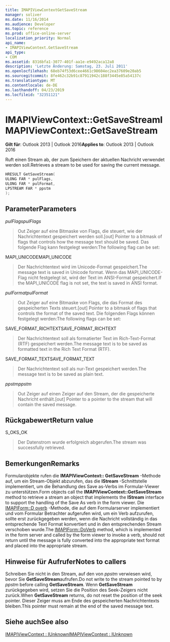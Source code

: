 ```yaml
---
title: IMAPIViewContextGetSaveStream
manager: soliver
ms.date: 11/16/2014
ms.audience: Developer
ms.topic: reference
ms.prod: office-online-server
localization_priority: Normal
api_name:
- IMAPIViewContext.GetSaveStream
api_type:
- COM
ms.assetid: 8316bfa1-3077-401f-aa1e-e9492aca12a8
description: 'Letzte Änderung: Samstag, 23. Juli 2011'
ms.openlocfilehash: 68eb74f53d6cee4661c98604ec2ea37609e20ab5
ms.sourcegitcommit: 8fe462c32b91c87911942c188f3445e85a54137c
ms.translationtype: MT
ms.contentlocale: de-DE
ms.lasthandoff: 04/23/2019
ms.locfileid: "32351121"
---
```

# <a name="imapiviewcontextgetsavestream"></a><span data-ttu-id="9f9e6-103">IMAPIViewContext::GetSaveStream</span><span class="sxs-lookup"><span data-stu-id="9f9e6-103">IMAPIViewContext::GetSaveStream</span></span>

  
  
<span data-ttu-id="9f9e6-104">**Gilt für**: Outlook 2013 | Outlook 2016</span><span class="sxs-lookup"><span data-stu-id="9f9e6-104">**Applies to**: Outlook 2013 | Outlook 2016</span></span> 
  
<span data-ttu-id="9f9e6-105">Ruft einen Stream ab, der zum Speichern der aktuellen Nachricht verwendet werden soll.</span><span class="sxs-lookup"><span data-stu-id="9f9e6-105">Retrieves a stream to be used for saving the current message.</span></span>
  
```cpp
HRESULT GetSaveStream(
ULONG FAR * pulFlags,
ULONG FAR * pulFormat,
LPSTREAM FAR * ppstm
);
```

## <a name="parameters"></a><span data-ttu-id="9f9e6-106">Parameter</span><span class="sxs-lookup"><span data-stu-id="9f9e6-106">Parameters</span></span>

 <span data-ttu-id="9f9e6-107">_pulFlags_</span><span class="sxs-lookup"><span data-stu-id="9f9e6-107">_pulFlags_</span></span>
  
> <span data-ttu-id="9f9e6-108">Out Zeiger auf eine Bitmaske von Flags, die steuert, wie der Nachrichtentext gespeichert werden soll.</span><span class="sxs-lookup"><span data-stu-id="9f9e6-108">[out] Pointer to a bitmask of flags that controls how the message text should be saved.</span></span> <span data-ttu-id="9f9e6-109">Das folgende Flag kann festgelegt werden:</span><span class="sxs-lookup"><span data-stu-id="9f9e6-109">The following flag can be set:</span></span>
    
<span data-ttu-id="9f9e6-110">MAPI_UNICODE</span><span class="sxs-lookup"><span data-stu-id="9f9e6-110">MAPI_UNICODE</span></span> 
  
> <span data-ttu-id="9f9e6-111">Der Nachrichtentext wird im Unicode-Format gespeichert.</span><span class="sxs-lookup"><span data-stu-id="9f9e6-111">The message text is saved in Unicode format.</span></span> <span data-ttu-id="9f9e6-112">Wenn das MAPI_UNICODE-Flag nicht festgelegt ist, wird der Text im ANSI-Format gespeichert.</span><span class="sxs-lookup"><span data-stu-id="9f9e6-112">If the MAPI_UNICODE flag is not set, the text is saved in ANSI format.</span></span>
    
 <span data-ttu-id="9f9e6-113">_pulFormat_</span><span class="sxs-lookup"><span data-stu-id="9f9e6-113">_pulFormat_</span></span>
  
> <span data-ttu-id="9f9e6-114">Out Zeiger auf eine Bitmaske von Flags, die das Format des gespeicherten Texts steuert.</span><span class="sxs-lookup"><span data-stu-id="9f9e6-114">[out] Pointer to a bitmask of flags that controls the format of the saved text.</span></span> <span data-ttu-id="9f9e6-115">Die folgenden Flags können festgelegt werden:</span><span class="sxs-lookup"><span data-stu-id="9f9e6-115">The following flags can be set:</span></span>
    
<span data-ttu-id="9f9e6-116">SAVE_FORMAT_RICHTEXT</span><span class="sxs-lookup"><span data-stu-id="9f9e6-116">SAVE_FORMAT_RICHTEXT</span></span> 
  
> <span data-ttu-id="9f9e6-117">Der Nachrichtentext soll als formatierter Text im Rich-Text-Format (RTF) gespeichert werden.</span><span class="sxs-lookup"><span data-stu-id="9f9e6-117">The message text is to be saved as formatted text in the Rich Text Format (RTF).</span></span> 
    
<span data-ttu-id="9f9e6-118">SAVE_FORMAT_TEXT</span><span class="sxs-lookup"><span data-stu-id="9f9e6-118">SAVE_FORMAT_TEXT</span></span> 
  
> <span data-ttu-id="9f9e6-119">Der Nachrichtentext soll als nur-Text gespeichert werden.</span><span class="sxs-lookup"><span data-stu-id="9f9e6-119">The message text is to be saved as plain text.</span></span> 
    
 <span data-ttu-id="9f9e6-120">_ppstm_</span><span class="sxs-lookup"><span data-stu-id="9f9e6-120">_ppstm_</span></span>
  
> <span data-ttu-id="9f9e6-121">Out Zeiger auf einen Zeiger auf den Stream, der die gespeicherte Nachricht enthält.</span><span class="sxs-lookup"><span data-stu-id="9f9e6-121">[out] Pointer to a pointer to the stream that will contain the saved message.</span></span>
    
## <a name="return-value"></a><span data-ttu-id="9f9e6-122">Rückgabewert</span><span class="sxs-lookup"><span data-stu-id="9f9e6-122">Return value</span></span>

<span data-ttu-id="9f9e6-123">S_OK</span><span class="sxs-lookup"><span data-stu-id="9f9e6-123">S_OK</span></span> 
  
> <span data-ttu-id="9f9e6-124">Der Datenstrom wurde erfolgreich abgerufen.</span><span class="sxs-lookup"><span data-stu-id="9f9e6-124">The stream was successfully retrieved.</span></span>
    
## <a name="remarks"></a><span data-ttu-id="9f9e6-125">Bemerkungen</span><span class="sxs-lookup"><span data-stu-id="9f9e6-125">Remarks</span></span>

<span data-ttu-id="9f9e6-126">Formularobjekte rufen die **IMAPIViewContext:: GetSaveStream** -Methode auf, um ein Stream-Objekt abzurufen, das die **IStream** -Schnittstelle implementiert, um die Behandlung des Save as-Verbs im Formular-Viewer zu unterstützen.</span><span class="sxs-lookup"><span data-stu-id="9f9e6-126">Form objects call the **IMAPIViewContext::GetSaveStream** method to retrieve a stream an object that implements the **IStream** interface to support the handling of the Save As verb in the form viewer.</span></span> <span data-ttu-id="9f9e6-127">Die [IMAPIForm::D overb](imapiform-doverb.md) -Methode, die auf dem Formularserver implementiert und vom Formular Betrachter aufgerufen wird, um ein Verb aufzurufen, sollte erst zurückgegeben werden, wenn die Nachricht vollständig in das entsprechende Text Format konvertiert und in den entsprechenden Stream verschoben wurde.</span><span class="sxs-lookup"><span data-stu-id="9f9e6-127">The [IMAPIForm::DoVerb](imapiform-doverb.md) method, which is implemented in the form server and called by the form viewer to invoke a verb, should not return until the message is fully converted into the appropriate text format and placed into the appropriate stream.</span></span> 
  
## <a name="notes-to-callers"></a><span data-ttu-id="9f9e6-128">Hinweise für Aufrufer</span><span class="sxs-lookup"><span data-stu-id="9f9e6-128">Notes to callers</span></span>

<span data-ttu-id="9f9e6-129">Schreiben Sie nicht in den Stream, auf den von _ppstm_ verwiesen wird, bevor Sie **GetSaveStream**aufrufen.</span><span class="sxs-lookup"><span data-stu-id="9f9e6-129">Do not write to the stream pointed to by  _ppstm_ before calling **GetSaveStream**.</span></span> <span data-ttu-id="9f9e6-130">Wenn **GetSaveStream** zurückgegeben wird, setzen Sie die Position des Seek-Zeigers nicht zurück.</span><span class="sxs-lookup"><span data-stu-id="9f9e6-130">When **GetSaveStream** returns, do not reset the position of the seek pointer.</span></span> <span data-ttu-id="9f9e6-131">Dieser Zeiger muss am Ende des gespeicherten Nachrichtentexts bleiben.</span><span class="sxs-lookup"><span data-stu-id="9f9e6-131">This pointer must remain at the end of the saved message text.</span></span> 
  
## <a name="see-also"></a><span data-ttu-id="9f9e6-132">Siehe auch</span><span class="sxs-lookup"><span data-stu-id="9f9e6-132">See also</span></span>



[<span data-ttu-id="9f9e6-133">IMAPIViewContext : IUnknown</span><span class="sxs-lookup"><span data-stu-id="9f9e6-133">IMAPIViewContext : IUnknown</span></span>](imapiviewcontextiunknown.md)

